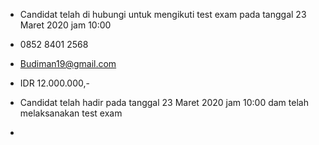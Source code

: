 - Candidat telah di hubungi untuk mengikuti test exam pada tanggal 23 Maret 2020 jam 10:00 

- 0852 8401 2568

- Budiman19@gmail.com

- IDR 12.000.000,-

- Candidat telah hadir pada tanggal 23 Maret 2020 jam 10:00 dam telah melaksanakan test exam

- 
